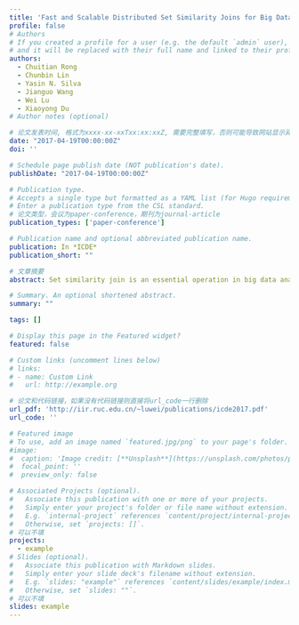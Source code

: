 ```yaml
---
title: 'Fast and Scalable Distributed Set Similarity Joins for Big Data Analytics'
profile: false
# Authors
# If you created a profile for a user (e.g. the default `admin` user), write the username (folder name) here
# and it will be replaced with their full name and linked to their profile.
authors:
  - Chuitian Rong
  - Chunbin Lin
  - Yasin N. Silva
  - Jianguo Wang
  - Wei Lu
  - Xiaoyong Du
# Author notes (optional)

# 论文发表时间, 格式为xxxx-xx-xxTxx:xx:xxZ, 需要完整填写，否则可能导致网站显示异常
date: "2017-04-19T00:00:00Z"
doi: ''

# Schedule page publish date (NOT publication's date).
publishDate: "2017-04-19T00:00:00Z"

# Publication type.
# Accepts a single type but formatted as a YAML list (for Hugo requirements).
# Enter a publication type from the CSL standard.
# 论文类型，会议为paper-conference，期刊为journal-article
publication_types: ['paper-conference']

# Publication name and optional abbreviated publication name.
publication: In *ICDE*
publication_short: ""

# 文章摘要
abstract: Set similarity join is an essential operation in big data analytics, e.g., data integration and data cleaning, that finds similar pairs from two collections of sets. To cope with the increasing scale of the data, distributed algorithms are called for to support large-scale set similarity joins. Multiple techniques have been proposed to perform similarity joins using MapReduce in recent years. These techniques, however, usually produce huge amounts of duplicates in order to perform parallel processing successfully as MapReduce is a shared-nothing framework. The large number of duplicates incurs on both large shuffle cost and unnecessary computation cost, which significantly decrease the performance. Moreover, these approaches do not provide a load balancing guarantee, which results in a skewness problem and negatively affects the scalability properties of these techniques. To address these problems, in this paper, we propose a duplicatefree framework, called FS-Join, to perform set similarity joins efficiently by utilizing an innovative vertical partitioning technique. FS-Join employs three powerful filtering methods to prune dissimilar string pairs without computing their similarity scores. To further improve the performance and scalability, FS-Join integrates horizontal partitioning. Experimental results on three real datasets show that FS-Join outperforms the state-of-theart methods by one order of magnitude on average, which demonstrates the good scalability and performance qualities of the proposed technique.

# Summary. An optional shortened abstract.
summary: ""

tags: []

# Display this page in the Featured widget?
featured: false

# Custom links (uncomment lines below)
# links:
# - name: Custom Link
#   url: http://example.org

# 论文和代码链接，如果没有代码链接则直接将url_code一行删除
url_pdf: 'http://iir.ruc.edu.cn/~luwei/publications/icde2017.pdf'
url_code: ''

# Featured image
# To use, add an image named `featured.jpg/png` to your page's folder.
#image:
#  caption: 'Image credit: [**Unsplash**](https://unsplash.com/photos/pLCdAaMFLTE)'
#  focal_point: ''
#  preview_only: false

# Associated Projects (optional).
#   Associate this publication with one or more of your projects.
#   Simply enter your project's folder or file name without extension.
#   E.g. `internal-project` references `content/project/internal-project/index.md`.
#   Otherwise, set `projects: []`.
# 可以不填
projects:
  - example
# Slides (optional).
#   Associate this publication with Markdown slides.
#   Simply enter your slide deck's filename without extension.
#   E.g. `slides: "example"` references `content/slides/example/index.md`.
#   Otherwise, set `slides: ""`.
# 可以不填
slides: example
---
```

